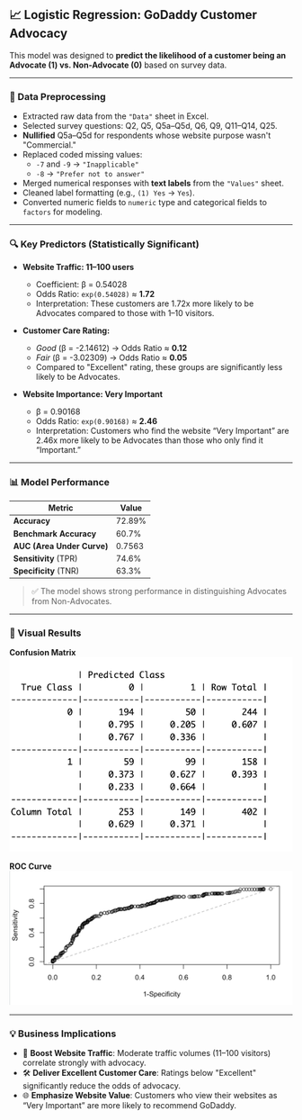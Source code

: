 ## 📈 Logistic Regression: GoDaddy Customer Advocacy

This model was designed to **predict the likelihood of a customer being an Advocate (1) vs. Non-Advocate (0)** based on survey data.

---

### 🧹 Data Preprocessing

- Extracted raw data from the `"Data"` sheet in Excel.
- Selected survey questions: Q2, Q5, Q5a–Q5d, Q6, Q9, Q11–Q14, Q25.
- **Nullified** Q5a–Q5d for respondents whose website purpose wasn't "Commercial."
- Replaced coded missing values:  
  - `-7` and `-9` → `"Inapplicable"`  
  - `-8` → `"Prefer not to answer"`
- Merged numerical responses with **text labels** from the `"Values"` sheet.
- Cleaned label formatting (e.g., `(1) Yes` → `Yes`).
- Converted numeric fields to `numeric` type and categorical fields to `factors` for modeling.

---

### 🔍 Key Predictors (Statistically Significant)

- **Website Traffic: 11–100 users**  
  - Coefficient: β = 0.54028  
  - Odds Ratio: `exp(0.54028)` ≈ **1.72**  
  - Interpretation: These customers are 1.72x more likely to be Advocates compared to those with 1–10 visitors.

- **Customer Care Rating:**  
  - *Good* (β = -2.14612) → Odds Ratio ≈ **0.12**  
  - *Fair* (β = -3.02309) → Odds Ratio ≈ **0.05**  
  - Compared to "Excellent" rating, these groups are significantly less likely to be Advocates.

- **Website Importance: Very Important**  
  - β = 0.90168  
  - Odds Ratio: `exp(0.90168)` ≈ **2.46**  
  - Interpretation: Customers who find the website “Very Important” are 2.46x more likely to be Advocates than those who only find it “Important.”

---

### 📊 Model Performance

| Metric                      | Value       |
|----------------------------|-------------|
| **Accuracy**               | 72.89%      |
| **Benchmark Accuracy**     | 60.7%       |
| **AUC (Area Under Curve)** | 0.7563      |
| **Sensitivity** (TPR)      | 74.6%       |
| **Specificity** (TNR)      | 63.3%       |

> ✅ The model shows strong performance in distinguishing Advocates from Non-Advocates.

---

### 📌 Visual Results

**Confusion Matrix**  
![Confusion Matrix](https://github.com/choulythy/Godaddy-Survey-Logistic-Regression/blob/main/Screenshot%202025-04-07%20at%204.38.27%20in%20the%20afternoon.png)

**ROC Curve**  
![ROC Curve](https://github.com/choulythy/Godaddy-Survey-Logistic-Regression/blob/main/Screenshot%202025-04-07%20at%204.38.41%20in%20the%20afternoon.png)

---

### 💡 Business Implications

- 🚀 **Boost Website Traffic**: Moderate traffic volumes (11–100 visitors) correlate strongly with advocacy.
- 🛠 **Deliver Excellent Customer Care**: Ratings below "Excellent" significantly reduce the odds of advocacy.
- 🌐 **Emphasize Website Value**: Customers who view their websites as “Very Important” are more likely to recommend GoDaddy.
